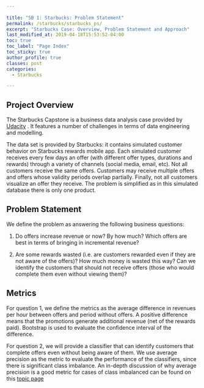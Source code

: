 ```yaml
---
  
title: "SB 1: Starbucks: Problem Statement"
permalink: /starbucks/starbucks_ps/
excerpt: "Starbucks Case: Overview, Problem Statement and Approach"
last_modified_at: 2019-04-18T15:53:52-04:00
toc: true
toc_label: "Page Index"
toc_sticky: true
author_profile: true
classes: post
categories:
  - Starbucks   

---
```


## Project Overview

The Starbucks Capstone is a business data analysis case provided by [Udacity](https://www.udacity.com) .
It features a number of challenges in terms of data engineering and modelling.

The data set is provided by Starbucks: it contains simulated customer behavior on Starbucks rewards mobile app. 
Each simulated customer receives every few days an offer (with different offer types, durations and rewards) through a variety of channels (social media, email, etc).
Not all customers receive the same offers. Customers may receive multiple offers and offers whose validity periods overlap partially. Finally, not all customers visualize an offer they receive.
The problem is simplified as in this simulated database there is only one product.

## Problem Statement

We define the problem as answering the following business questions:

1) Do offers increase revenue or now? By how much? Which offers are best in terms of bringing in incremental revenue?

2) Are some rewards wasted (i.e. are customers rewarded even if they are not aware of the offers)? How much money is wasted this way? 
Can we identify the customers that should not receive offers (those who would complete them even without viewing them)?


## Metrics

For question 1, we define the metrics as the average difference in revenues per hour between offers and period without offers.
A positive difference means that the promotions generate additional revenue (net of the rewards paid).
Bootstrap is used to evaluate the confidence interval of the difference.

For question 2, we will provide a classifier that can identify customers that complete offers even without being aware of them.
We use average precision as the metric to evaluate the performance of the classifiers, since there is significant class imbalance.
An in-depth discussion of why average precision is a good metric for cases of class imbalanced can be found on this [topic page](/topic/imbalanced_classes/)
